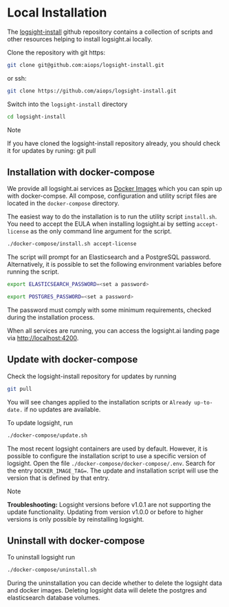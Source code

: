# Local Installation

The [logsight-install](https://github.com/aiops/logsight-install) github repository contains a collection of scripts and other resources helping to install logsight.ai locally.

Clone the repository with git https:
```bash
git clone git@github.com:aiops/logsight-install.git
```

or ssh:

```bash
git clone https://github.com/aiops/logsight-install.git
```

Switch into the ```logsight-install``` directory

```bash
cd logsight-install
```

> [!NOTE]
> If you have cloned the logsight-install repository already, you should check it for updates by runing: git pull

## Installation with docker-compose

We provide all logsight.ai services as [Docker Images](https://hub.docker.com/orgs/logsight/repositories) which you can spin up with docker-compse. All compose, configuration and utility script files are located in the ```docker-compose``` directory.

The easiest way to do the installation is to run the utility script ```install.sh```. You need to accept the EULA when installing logsight.ai by setting ```accept-license``` as the only command line argument for the script.

```bash
./docker-compose/install.sh accept-license
```

The script will prompt for an Elasticsearch and a PostgreSQL password. Alternatively, it is possible to set the following environment variables before running the script.

```bash
export ELASTICSEARCH_PASSWORD=<set a password>
```

```bash
export POSTGRES_PASSWORD=<set a password>
```

The password must comply with some minimum requirements, checked during the installation process.

When all services are running, you can access the logsight.ai landing page via [http://localhost:4200](http://localhost:4200).

## Update with docker-compose

Check the logsight-install repository for updates by running
```bash
git pull
```

You will see changes applied to the installation scripts or `Already up-to-date.` if no updates are available.

To update logsight, run
```bash
./docker-compose/update.sh
```

The most recent logsight containers are used by default. However, it is possible to configure the installation script to use a specific version of logsight. Open the file `./docker-compose/docker-compose/.env`. Search for the entry `DOCKER_IMAGE_TAG=`. The update and installation script will use the version that is defined by that entry.

> [!NOTE]
> **Troubleshooting:** Logsight versions before v1.0.1 are not supporting the update functionality. Updating from version v1.0.0 or before to higher versions is only possible by reinstalling logsight.

## Uninstall with docker-compose

To uninstall logsight run
```bash
./docker-compose/uninstall.sh
```

During the uninstallation you can decide whether to delete the logsight data and docker images.
Deleting logsight data will delete the postgres and elasticsearch database volumes.
